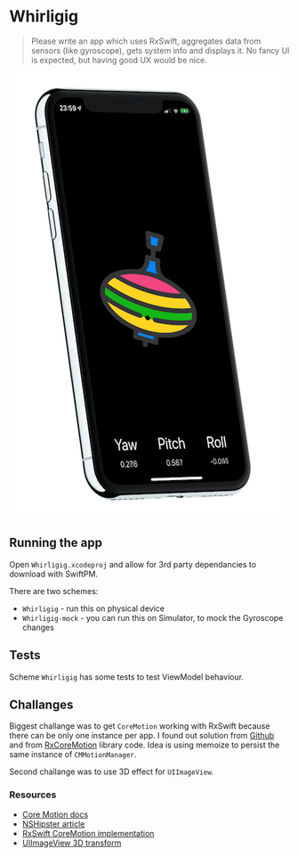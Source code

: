 # Whirligig

> Please write an app which uses RxSwift, aggregates data from sensors (like gyroscope), gets system info and displays it. No fancy UI is expected, but having good UX would be nice.

![alt text](schreenshot.png)

## Running the app

Open `Whirligig.xcodeproj` and allow for 3rd party dependancies to download with SwiftPM.

There are two schemes:
* `Whirligig` - run this on physical device
* `Whirligig-mock` - you can run this on Simulator, to mock the Gyroscope changes

## Tests

Scheme `Whirligig` has some tests to test ViewModel behaviour.

## Challanges

Biggest challange was to get `CoreMotion` working with RxSwift because there can be only one instance per app. I found out solution from [Github](https://github.com/e-sites/RxSwiftly/blob/master/Source/CoreMotion/CMMotionManager/CMMotionManager%2Brx.swift) and from [RxCoreMotion](https://github.com/RxSwiftCommunity/RxCoreMotion) library code. Idea is using memoize to persist the same instance of `CMMotionManager`.

Second challange was to use 3D effect for `UIImageView`.

### Resources

* [Core Motion docs](https://developer.apple.com/documentation/coremotion)
* [NSHipster article](https://nshipster.com/cmdevicemotion/)
* [RxSwift CoreMotion implementation](https://github.com/e-sites/RxSwiftly/blob/master/Source/CoreMotion/CMMotionManager/CMMotionManager%2Brx.swift)
* [UIImageView 3D transform](https://stackoverflow.com/questions/56753665/swift-3d-rotation-of-uiimageview-cgaffinetransform-or-catransform3d)